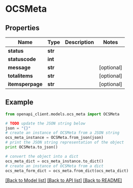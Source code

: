 # OCSMeta


## Properties
Name | Type | Description | Notes
------------ | ------------- | ------------- | -------------
**status** | **str** |  | 
**statuscode** | **int** |  | 
**message** | **str** |  | [optional] 
**totalitems** | **str** |  | [optional] 
**itemsperpage** | **str** |  | [optional] 

## Example

```python
from openapi_client.models.ocs_meta import OCSMeta

# TODO update the JSON string below
json = "{}"
# create an instance of OCSMeta from a JSON string
ocs_meta_instance = OCSMeta.from_json(json)
# print the JSON string representation of the object
print OCSMeta.to_json()

# convert the object into a dict
ocs_meta_dict = ocs_meta_instance.to_dict()
# create an instance of OCSMeta from a dict
ocs_meta_form_dict = ocs_meta.from_dict(ocs_meta_dict)
```
[[Back to Model list]](../README.md#documentation-for-models) [[Back to API list]](../README.md#documentation-for-api-endpoints) [[Back to README]](../README.md)


